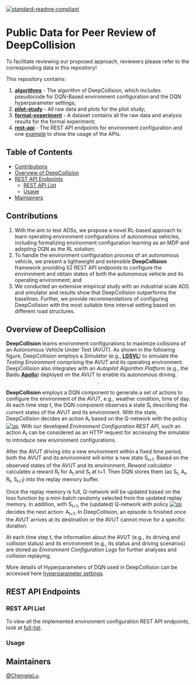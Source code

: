 [![standard-readme compliant](https://img.shields.io/badge/readme%20style-standard-brightgreen.svg?style=flat-square)](https://github.com/RichardLitt/standard-readme)
# Public Data for Peer Review of DeepCollision

To facilitate reviewing our proposed approach, reviewers please refer to the corresponding data in this repository!<br/>

This repository contains:

1. **[algorithms](https://github.com/simplexity-lab/DeepCollision/tree/main/algorithms)** - The algorithm of DeepCollision, which includes pseudocode for DQN-Based environment configuration and the DQN hyperparameter settings;
2. **[pilot-study](https://github.com/simplexity-lab/DeepCollision/tree/main/pilot-study)** - All raw data and plots for the pilot study;
3. **[formal-experiment](https://github.com/simplexity-lab/DeepCollision/tree/main/formal-experiment)** - A dataset contains all the raw data and analysis results for the formal experiment;
4. **[rest-api](https://github.com/simplexity-lab/DeepCollision/tree/main/rest-api)** - The REST API endpoints for environment configuration and one [example](https://github.com/simplexity-lab/DeepCollision/blob/main/rest-api/README.md) to show the usage of the APIs.

<!-- > To facilitate reviewing our proposed approach, reviewers please refer to the corresponding data in this repository:<br/>
> **[algorithms](https://github.com/simplexity-lab/DeepCollision/tree/main/algorithms)**, pseudocode for DeepCollision and Hyper-parameters of DQN in DeepCollision;<br/>
> **[formal-experiment](https://github.com/simplexity-lab/DeepCollision/tree/main/formal-experiment)**, all data and plots for the formal experiment;<br/> 
> **[pilot-study](https://github.com/simplexity-lab/DeepCollision/tree/main/pilot-study)**, all data and plots for the pilot study;<br/> 
> **[rest-api](https://github.com/simplexity-lab/DeepCollision/tree/main/rest-api)**, one example and all implemented REST APIs for environment parameter configurations.
 -->
## Table of Contents
- [Contributions](#contributions)
- [Overview of DeepCollision](#overview-of-deepcollision)
- [REST API Endpoints](#rest-api-endpoints)
  - [REST API List](#rest-api-list)
  - [Usage](#usage)
- [Maintainers](#maintainers)

## Contributions
1. With the aim to test ADSs, we propose a novel RL-based approach to learn operating environment configurations of autonomous vehicles, including formalizing environment configuration learning as an MDP and adopting DQN as the RL solution;
2. To handle the environment configuration process of an autonomous vehicle, we present a lightweight and extensible **DeepCollision** framework providing 52 REST API endpoints to configure the environment and obtain states of both the autonomous vehicle and its operating environment; and
3. We conducted an extensive empirical study with an industrial scale ADS and simulator and results show that DeepCollision outperforms the baselines. Further, we provide recommendations of configuring DeepCollision with the most suitable time interval setting based on different road structures.

## Overview of DeepCollision

**DeepCollision** learns environment configurations to maximize collisions of an Autonomous Vehicle Under Test (AVUT). As shown in the following figure, DeepCollision employs a *Simulator* (e.g., **[LGSVL](https://www.svlsimulator.com/)**) to simulate the *Testing Environment* comprising the AVUT and its operating environment. DeepCollision also integrates with an *Autopilot Algorithm Platform* (e.g., the Baidu **[Apollo](https://github.com/ApolloAuto/apollo)**) deployed on the AVUT to enable its autonomous driving.

<div align=center><img src="https://github.com/simplexity-lab/DeepCollision/blob/main/figures/Overview.png" style="zoom:20%" /></div>

**DeepCollision** employs a DQN component to generate a set of actions to configure the environment of the AVUT, e.g., weather condition, time of day. At each time step t, the DQN component observes a state S<sub>t</sub> describing the current states of the AVUT and its environment. With the state, DeepCollision decides an action A<sub>t</sub> based on the Q-network with the policy <a href="https://www.codecogs.com/eqnedit.php?latex=\pi" target="_blank"><img src="https://latex.codecogs.com/gif.latex?\pi" title="\pi" /></a>. With our developed *Environment Configuration REST API*, such an action A<sub>t</sub> can be considered as an HTTP request for accessing the simulator to introduce new environment configurations. 

After the AVUT driving into a new environment within a fixed time period, both the AVUT and its environment will enter a new state S<sub>t+1</sub>. Based on the observed states of the AVUT and its environment, *Reward calculator* calculates a reward R<sub>t</sub> for A<sub>t</sub> and S<sub>t</sub> at t+1. Then DQN stores them (as S<sub>t</sub>, A<sub>t</sub>, R<sub>t</sub>, S<sub>t+1</sub>) into the replay memory buffer.

Once the replay memory is full, Q-network will be updated based on the loss function by a mini-batch randomly selected from the updated replay memory. In addition, with S<sub>t+1</sub>, the (updated) Q-network with policy <a href="https://www.codecogs.com/eqnedit.php?latex=\pi" target="_blank"><img src="https://latex.codecogs.com/gif.latex?\pi" title="\pi" /></a> decides the next action: A<sub>t+1</sub>. In DeepCollision, an episode is finished once the AVUT arrives at its destination or the AVUT cannot move for a specific duration. 

At each time step t, the information about the AVUT (e.g., its driving and collision status) and its environment (e.g., its status and driving scenarios) are stored as *Environment Configuration Logs* for further analyses and collision replaying. 

More details of Hyperparameters of DQN used in DeepCollision can be accessed here [hyperparameter settings](https://github.com/simplexity-lab/DeepCollision/blob/main/algorithms/figures/hyperparameter_settings.png).

## REST API Endpoints

### REST API List
To view all the implemented environment configuration REST API endpoints, look at [full-list](https://github.com/simplexity-lab/DeepCollision/blob/main/rest-api/README.md).

### Usage

## Maintainers
[@ChengjieLu](https://github.com/ForresterLu).
